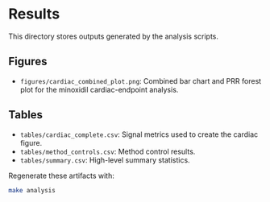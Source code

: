 # Results

This directory stores outputs generated by the analysis scripts.

## Figures
- `figures/cardiac_combined_plot.png`: Combined bar chart and PRR forest plot for the minoxidil cardiac-endpoint analysis.

## Tables
- `tables/cardiac_complete.csv`: Signal metrics used to create the cardiac figure.
- `tables/method_controls.csv`: Method control results.
- `tables/summary.csv`: High-level summary statistics.

Regenerate these artifacts with:
```bash
make analysis
```

